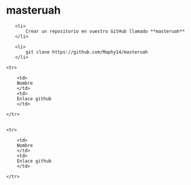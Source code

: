 # masteruah
<ol>

    <li>
        Crear un repositorio en vuestro GitHub llamado **masteruah**
    </li>
    
</ol>

<ul>

    <li>
        git clone https://github.com/Maphy14/masteruah
    </li>

</ul>


<table>

    <tr>

        <td>
        Nombre
        </td>
        <td>
        Enlace github
        </td>

    </tr>
    
    
    <tr>

        <td>
        Nombre
        </td>
        <td>
        Enlace github
        </td>

    </tr>
    
</table>
